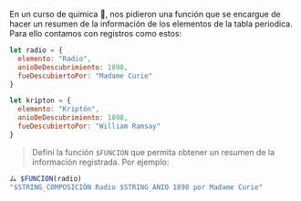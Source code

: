 En un curso de quimica :microscope:, nos pidieron una función que se encargue de hacer un resumen de la información de los elementos de la tabla periodica. Para ello contamos con registros como estos:

```javascript
let radio = {
  elemento: "Radio",
  anioDeDescubrimiento: 1898,
  fueDescubiertoPor: "Madame Curie"
}

let kripton = {
  elemento: "Kriptón",
  anioDeDescubrimiento: 1898,
  fueDescubiertoPor: "William Ramsay"
}

```

> Definí la función `$FUNCION` que permita obtener un resumen de la información registrada. Por ejemplo:

```javascript
ム $FUNCION(radio)
"$STRING_COMPOSICIÓN Radio $STRING_ANIO 1898 por Madame Curie"

```